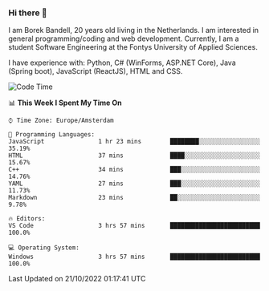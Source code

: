 ### Hi there 👋

I am Borek Bandell, 20 years old living in the Netherlands. I am interested in general programming/coding and web development. Currently, I am a student Software Engineering at the Fontys University of Applied Sciences.

I have experience with: Python, C# (WinForms, ASP.NET Core), Java (Spring boot), JavaScript (ReactJS), HTML and CSS.

<!--START_SECTION:waka-->
![Code Time](http://img.shields.io/badge/Code%20Time-243%20hrs%2055%20mins-blue)

📊 **This Week I Spent My Time On** 

```text
⌚︎ Time Zone: Europe/Amsterdam

💬 Programming Languages: 
JavaScript               1 hr 23 mins        ████████░░░░░░░░░░░░░░░░░   35.19% 
HTML                     37 mins             ████░░░░░░░░░░░░░░░░░░░░░   15.67% 
C++                      34 mins             ███░░░░░░░░░░░░░░░░░░░░░░   14.76% 
YAML                     27 mins             ███░░░░░░░░░░░░░░░░░░░░░░   11.73% 
Markdown                 23 mins             ██░░░░░░░░░░░░░░░░░░░░░░░   9.78%

🔥 Editors: 
VS Code                  3 hrs 57 mins       █████████████████████████   100.0%

💻 Operating System: 
Windows                  3 hrs 57 mins       █████████████████████████   100.0%

```


 Last Updated on 21/10/2022 01:17:41 UTC
<!--END_SECTION:waka-->

<!--**tcBorek2002/tcBorek2002** is a ✨ _special_ ✨ repository because its `README.md` (this file) appears on your GitHub profile.

Here are some ideas to get you started:

- 🔭 I’m currently working on ...
- 🌱 I’m currently learning ...
- 👯 I’m looking to collaborate on ...
- 🤔 I’m looking for help with ...
- 💬 Ask me about ...
- 📫 How to reach me: ...
- 😄 Pronouns: ...
- ⚡ Fun fact: ...
-->
